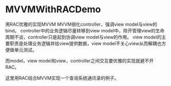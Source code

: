 # MVVMWithRACDemo
用RAC优雅的实现MVVM
MVVM弱化controller，强调view model与view的bind。
controller中的业务逻辑尽量转移到view model中，除开管理view的生命周期不谈，controller只是起到协调view model与view的作用。
view model的主要职责是处理业务逻辑并给view提供数据，view model不关心view从而解耦也方便做单元测试。

而model，view model和view，controller之间交互要优雅的实现就避不开RAC。

这里用RAC结合MVVM实现一个查询系统通讯录的例子。
